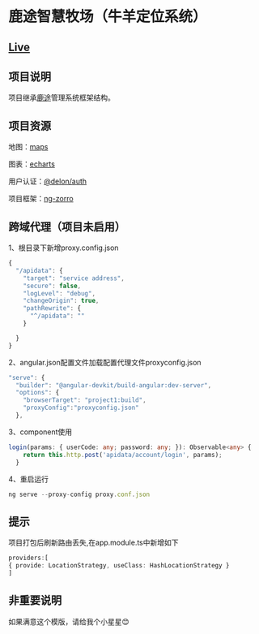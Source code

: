 # 鹿途智慧牧场（牛羊定位系统）

## [Live](https://meadow.netlify.com) 

## 项目说明

项目继承[鹿途](https://github.com/ZhouRenYou/ng-deerway)管理系统框架结构。

## 项目资源

地图：[maps](http://lbsyun.baidu.com/)

图表：[echarts](http://echarts.baidu.com/index.html)

用户认证：[@delon/auth](https://ng-alain.com/auth/getting-started)

项目框架：[ng-zorro](https://ng.ant.design/version/1.8.x/)

## 跨域代理（项目未启用）

1、根目录下新增proxy.config.json

```ts
{
  "/apidata": {
    "target": "service address",
    "secure": false,
    "logLevel": "debug",
    "changeOrigin": true,
    "pathRewrite": {
      "^/apidata": ""
    }

  }
}

```
2、angular.json配置文件加载配置代理文件proxyconfig.json
```ts
"serve": {
  "builder": "@angular-devkit/build-angular:dev-server",
  "options": {
    "browserTarget": "project1:build",
    "proxyConfig":"proxyconfig.json"
  },

```
3、component使用

```ts
login(params: { userCode: any; password: any; }): Observable<any> {
    return this.http.post('apidata/account/login', params);
  }
```
4、重启运行
```ts
ng serve --proxy-config proxy.conf.json
```

## 提示

项目打包后刷新路由丢失,在app.module.ts中新增如下

```ts
providers:[
{ provide: LocationStrategy, useClass: HashLocationStrategy }
]
```

## 非重要说明

如果满意这个模版，请给我个小星星😊